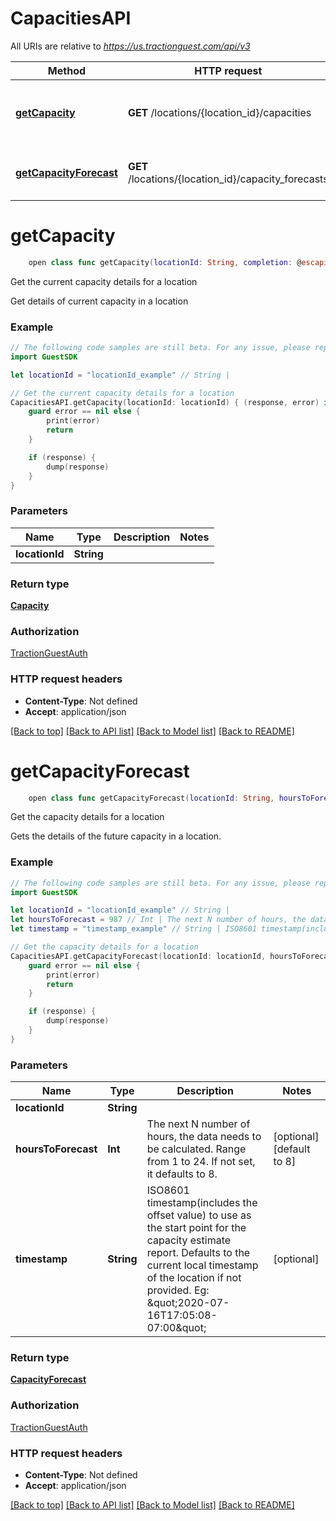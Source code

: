 # CapacitiesAPI

All URIs are relative to *https://us.tractionguest.com/api/v3*

Method | HTTP request | Description
------------- | ------------- | -------------
[**getCapacity**](CapacitiesAPI.md#getcapacity) | **GET** /locations/{location_id}/capacities | Get the current capacity details for a location
[**getCapacityForecast**](CapacitiesAPI.md#getcapacityforecast) | **GET** /locations/{location_id}/capacity_forecasts | Get the capacity details for a location


# **getCapacity**
```swift
    open class func getCapacity(locationId: String, completion: @escaping (_ data: Capacity?, _ error: Error?) -> Void)
```

Get the current capacity details for a location

Get details of current capacity in a location

### Example 
```swift
// The following code samples are still beta. For any issue, please report via http://github.com/OpenAPITools/openapi-generator/issues/new
import GuestSDK

let locationId = "locationId_example" // String | 

// Get the current capacity details for a location
CapacitiesAPI.getCapacity(locationId: locationId) { (response, error) in
    guard error == nil else {
        print(error)
        return
    }

    if (response) {
        dump(response)
    }
}
```

### Parameters

Name | Type | Description  | Notes
------------- | ------------- | ------------- | -------------
 **locationId** | **String** |  | 

### Return type

[**Capacity**](Capacity.md)

### Authorization

[TractionGuestAuth](../README.md#TractionGuestAuth)

### HTTP request headers

 - **Content-Type**: Not defined
 - **Accept**: application/json

[[Back to top]](#) [[Back to API list]](../README.md#documentation-for-api-endpoints) [[Back to Model list]](../README.md#documentation-for-models) [[Back to README]](../README.md)

# **getCapacityForecast**
```swift
    open class func getCapacityForecast(locationId: String, hoursToForecast: Int? = nil, timestamp: String? = nil, completion: @escaping (_ data: CapacityForecast?, _ error: Error?) -> Void)
```

Get the capacity details for a location

Gets the details of the future capacity in a location.

### Example 
```swift
// The following code samples are still beta. For any issue, please report via http://github.com/OpenAPITools/openapi-generator/issues/new
import GuestSDK

let locationId = "locationId_example" // String | 
let hoursToForecast = 987 // Int | The next N number of hours, the data needs to be calculated. Range from 1 to 24. If not set, it defaults to 8. (optional) (default to 8)
let timestamp = "timestamp_example" // String | ISO8601 timestamp(includes the offset value) to use as the start point for the capacity estimate report. Defaults to the current local timestamp of the location if not provided. Eg: \"2020-07-16T17:05:08-07:00\" (optional)

// Get the capacity details for a location
CapacitiesAPI.getCapacityForecast(locationId: locationId, hoursToForecast: hoursToForecast, timestamp: timestamp) { (response, error) in
    guard error == nil else {
        print(error)
        return
    }

    if (response) {
        dump(response)
    }
}
```

### Parameters

Name | Type | Description  | Notes
------------- | ------------- | ------------- | -------------
 **locationId** | **String** |  | 
 **hoursToForecast** | **Int** | The next N number of hours, the data needs to be calculated. Range from 1 to 24. If not set, it defaults to 8. | [optional] [default to 8]
 **timestamp** | **String** | ISO8601 timestamp(includes the offset value) to use as the start point for the capacity estimate report. Defaults to the current local timestamp of the location if not provided. Eg: \&quot;2020-07-16T17:05:08-07:00\&quot; | [optional] 

### Return type

[**CapacityForecast**](CapacityForecast.md)

### Authorization

[TractionGuestAuth](../README.md#TractionGuestAuth)

### HTTP request headers

 - **Content-Type**: Not defined
 - **Accept**: application/json

[[Back to top]](#) [[Back to API list]](../README.md#documentation-for-api-endpoints) [[Back to Model list]](../README.md#documentation-for-models) [[Back to README]](../README.md)

